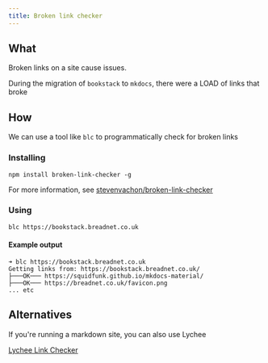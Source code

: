 ```yaml
---
title: Broken link checker
---
```


## What

Broken links on a site cause issues.

During the migration of `bookstack` to `mkdocs`, there were a LOAD of links that broke

## How

We can use a tool like `blc` to programmatically check for broken links

### Installing

```shell
npm install broken-link-checker -g
```

For more information, see [stevenvachon/broken-link-checker](https://github.com/stevenvachon/broken-link-checker)

### Using

```shell
blc https://bookstack.breadnet.co.uk
```

#### Example output

```text
➜ blc https://bookstack.breadnet.co.uk
Getting links from: https://bookstack.breadnet.co.uk/
├───OK─── https://squidfunk.github.io/mkdocs-material/
├───OK─── https://breadnet.co.uk/favicon.png
... etc
```

## Alternatives

If you're running a markdown site, you can also use Lychee

[Lychee Link Checker](../markdown/lychee-link-checker.md)
